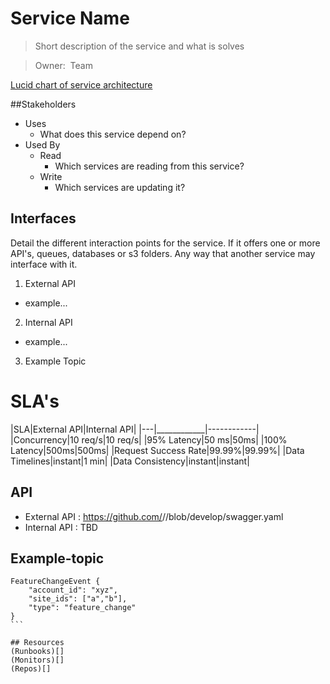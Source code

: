 # Service Name
> Short description of the service and what is solves

> Owner: <Example> Team

[Lucid chart of service architecture]()

##Stakeholders
* Uses
    * What does this service depend on?
* Used By
    * Read
      * Which services are reading from this service?
    * Write
      * Which services are updating it?

## Interfaces
Detail the different interaction points for the service. If it offers one or more API's, queues, databases or s3 folders. Any way that another service may interface with it.
1. External API 
  * example...
2. Internal API 
  * example...
3. Example Topic

# SLA's
|SLA|External API|Internal API|
|---|____________|------------|
|Concurrency|10 req/s|10 req/s|
|95% Latency|50 ms|50ms|
|100% Latency|500ms|500ms|
|Request Success Rate|99.99%|99.99%|
|Data Timelines|instant|1 min|
|Data Consistency|instant|instant|

## API
* External API : https://github.com/<company>/<service>/blob/develop/swagger.yaml
* Internal API : TBD

## Example-topic
```
FeatureChangeEvent {
    "account_id": "xyz",
    "site_ids": ["a","b"],
    "type": "feature_change"
}
``` 

## Resources
(Runbooks)[] 
(Monitors)[]
(Repos)[]
